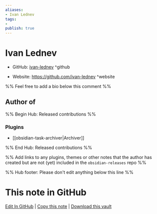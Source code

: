 ```yaml
---
aliases:
- Ivan Lednev
tags:
- 
publish: true
---
```


# Ivan Lednev

- GitHub: [ivan-lednev](https://github.com/ivan-lednev/) ^github
<!-- - Discord: `@` ^discord-->
- Website: <https://github.com/ivan-lednev> ^website
<!-- - [[Publish sites|Publish site]]: ^publish-->

%% Feel free to add a bio below this comment %%


## Author of

%% Begin Hub: Released contributions %%
### Plugins
- [[obsidian-task-archiver|Archiver]]

%% End Hub: Released contributions %%

%% Add links to any plugins, themes or other notes that the author has created but are not (yet) included in the `obsidian-releases` repo %%

<!--
### Unlisted plugins

- 
-->

<!--
### Others

- 
-->

<!--
## Sponsor this author

- [[GitHub sponsors]]: [Sponsor @ivan-lednev on GitHub Sponsors](https://github.com/sponsors/ivan-lednev) ^github-sponsor
- [[Buy me a coffee]]: ^buy-me-a-coffee
- [[PayPal]]: ^paypal
- [[Patreon]]: ^patreon

-->

<!--
## Follow this author

- [[YouTube Channels|On YouTube]]: ^youtube
- Twitter: ^twitter
- ...
-->

%% Hub footer: Please don't edit anything below this line %%

# This note in GitHub

<span class="git-footer">[Edit In GitHub](https://github.dev/obsidian-community/obsidian-hub/blob/main/01%20-%20Community/People/ivan-lednev.md "git-hub-edit-note") | [Copy this note](https://raw.githubusercontent.com/obsidian-community/obsidian-hub/main/01%20-%20Community/People/ivan-lednev.md "git-hub-copy-note") | [Download this vault](https://github.com/obsidian-community/obsidian-hub/archive/refs/heads/main.zip "git-hub-download-vault") </span>